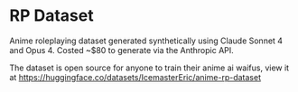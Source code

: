 # RP Dataset
Anime roleplaying dataset generated synthetically using Claude Sonnet 4 and Opus 4. Costed ~$80 to generate via the Anthropic API.

The dataset is open source for anyone to train their anime ai waifus, view it at https://huggingface.co/datasets/IcemasterEric/anime-rp-dataset

